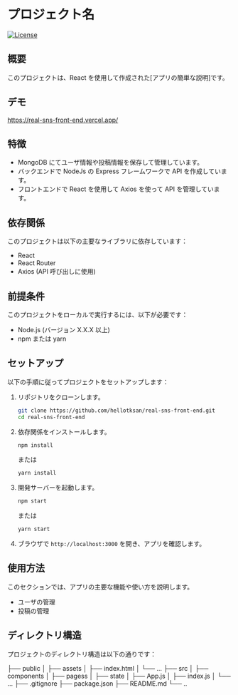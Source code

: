 # プロジェクト名

[![License](https://img.shields.io/badge/license-MIT-blue.svg)](LICENSE)

## 概要

このプロジェクトは、React を使用して作成された[アプリの簡単な説明]です。

## デモ

https://real-sns-front-end.vercel.app/

## 特徴

- MongoDB にてユーザ情報や投稿情報を保存して管理しています。
- バックエンドで NodeJs の Express フレームワークで API を作成しています。
- フロントエンドで React を使用して Axios を使って API を管理しています。

## 依存関係

このプロジェクトは以下の主要なライブラリに依存しています：

- React
- React Router
- Axios (API 呼び出しに使用)

## 前提条件

このプロジェクトをローカルで実行するには、以下が必要です：

- Node.js (バージョン X.X.X 以上)
- npm または yarn

## セットアップ

以下の手順に従ってプロジェクトをセットアップします：

1. リポジトリをクローンします。

   ```sh
   git clone https://github.com/hellotksan/real-sns-front-end.git
   cd real-sns-front-end
   ```

2. 依存関係をインストールします。

   ```sh
   npm install
   ```

   または

   ```sh
   yarn install
   ```

3. 開発サーバーを起動します。

   ```sh
   npm start
   ```

   または

   ```sh
   yarn start
   ```

4. ブラウザで `http://localhost:3000` を開き、アプリを確認します。

## 使用方法

このセクションでは、アプリの主要な機能や使い方を説明します。

- ユーザの管理
- 投稿の管理

## ディレクトリ構造

プロジェクトのディレクトリ構造は以下の通りです：

├── public
│ ├── assets
│ ├── index.html
│ └── ...
├── src
│ ├── components
│ ├── pagess
│ ├── state
│ ├── App.js
│ ├── index.js
│ └── ...
├── .gitignore
├── package.json
├── README.md
└── ..
